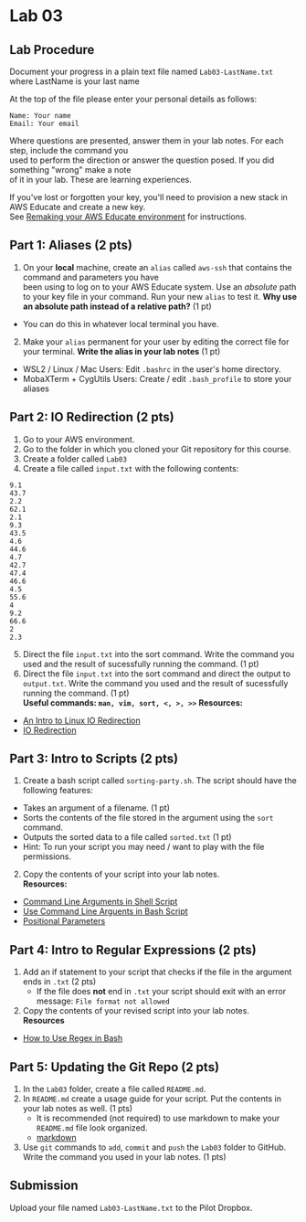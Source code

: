 # Lab 03

## Lab Procedure
Document your progress in a plain text file named `Lab03-LastName.txt`  
where LastName is your last name

At the top of the file please enter your personal details as follows:
```
Name: Your name
Email: Your email

```

Where questions are presented, answer them in your lab notes.  For each step, include the command you  
used to perform the direction or answer the question posed.  If you did something "wrong" make a note  
of it in your lab.  These are learning experiences.

If you've lost or forgotten your key, you'll need to provision a new stack in AWS Educate and create a new key.  
See [Remaking your AWS Educate environment](../../..) for instructions.

## Part 1: Aliases (2 pts)
1. On your **local** machine, create an `alias` called `aws-ssh` that contains the command and parameters you have  
been using to log on to your AWS Educate system.  Use an *absolute* path to your key file in your command.  Run your new `alias` to test it.  **Why use an absolute path instead of a relative path?** (1 pt)
* You can do this in whatever local terminal you have.
2. Make your `alias` permanent for your user by editing the correct file for your terminal.  **Write the alias in your lab notes** (1 pt)
* WSL2 / Linux / Mac Users: Edit `.bashrc` in the user's home directory.
* MobaXTerm + CygUtils Users: Create / edit `.bash_profile` to store your aliases

## Part 2: IO Redirection (2 pts)
1. Go to your AWS environment.
2. Go to the folder in which you cloned your Git repository for this course.
3. Create a folder called `Lab03`
4. Create a file called `input.txt` with the following contents:
```
9.1
43.7
2.2
62.1
2.1
9.3
43.5
4.6
44.6
4.7
42.7
47.4
46.6
4.5
55.6
4
9.2
66.6
2
2.3
```
5. Direct the file `input.txt` into the sort command.  Write the command you used and the result of sucessfully running the command. (1 pt)
6. Direct the file `input.txt` into the sort command and direct the output to `output.txt`.  Write the command you used and the result of sucessfully running the command. (1 pt)  
**Useful commands: `man, vim, sort, <, >, >>`**
**Resources:**
* [An Intro to Linux IO Redirection](https://www.digitalocean.com/community/tutorials/an-introduction-to-linux-i-o-redirection)
* [IO Redirection](https://tldp.org/LDP/abs/html/io-redirection.html)

## Part 3: Intro to Scripts (2 pts)
1. Create a bash script called `sorting-party.sh`.  The script should have the following features:
* Takes an argument of a filename. (1 pt)
* Sorts the contents of the file stored in the argument using the `sort` command.
* Outputs the sorted data to a file called `sorted.txt` (1 pt)
* Hint: To run your script you may need / want to play with the file permissions.
2. Copy the contents of your script into your lab notes.  
**Resources:**
* [Command Line Arguments in Shell Script](https://tecadmin.net/tutorial/bash-scripting/bash-command-arguments/)
* [Use Command Line Arguents in Bash Script](https://www.baeldung.com/linux/use-command-line-arguments-in-bash-script)
* [Positional Parameters](http://linuxcommand.org/lc3_wss0120.php)

## Part 4: Intro to Regular Expressions (2 pts)
1. Add an if statement to your script that checks if the file in the argument ends in `.txt` (2 pts)
    * If the file does **not** end in `.txt` your script should exit with an error message: `File format not allowed`
2. Copy the contents of your revised script into your lab notes.  
**Resources**
* [How to Use Regex in Bash](https://www.poftut.com/how-to-use-regular-expression-regex-in-bash-linux/)

## Part 5: Updating the Git Repo (2 pts)
1. In the `Lab03` folder, create a file called `README.md`.
2. In `README.md` create a usage guide for your script.  Put the contents in your lab notes as well. (1 pts)
    * It is recommended (not required) to use markdown to make your `README.md` file look organized.
    * [markdown](https://github.com/adam-p/markdown-here/wiki/Markdown-Cheatsheet)
3. Use `git` commands to `add`, `commit` and `push` the `Lab03` folder to GitHub.  Write the command you used in your lab notes. (1 pts)

## Submission
Upload your file named `Lab03-LastName.txt` to the Pilot Dropbox.
